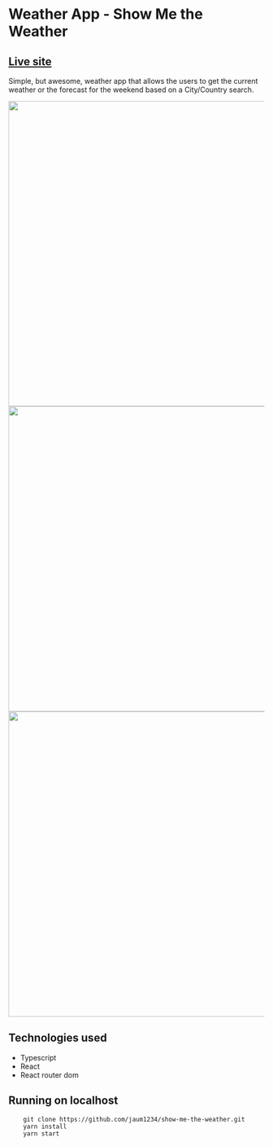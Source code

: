 # Weather App - Show Me the Weather
## [Live site]()
Simple, but awesome, weather app that allows the users to get the current weather or the forecast for the weekend based on a City/Country search.

<img src='https://i.gyazo.com/33895c0666d66f430c8be52b92abfa62.gif' width='600px'>
<img src='https://i.gyazo.com/365e970b0494b1f3fb744ed7195f9eb9.png' width='600px'>
<img src='https://i.gyazo.com/89c07e828f0bd66922ff080f66d526a3.png' width='600px'>

## Technologies used
- Typescript
- React
- React router dom

## Running on localhost
```
    git clone https://github.com/jaum1234/show-me-the-weather.git
    yarn install
    yarn start
```


